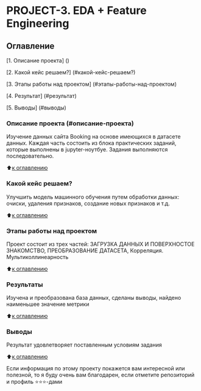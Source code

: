 # PROJECT-3.  EDA + Feature Engineering

## Оглавление

[1. Описание проекта] (<a name="описание-проекта"></a>)

[2. Какой кейс решаем?] (#какой-кейс-решаем?)

[3. Этапы работы над проектом] (#этапы-работы-над-проектом)

[4. Результат] (#результат)

[5. Выводы] (#выводы)

### Описание проекта (#описание-проекта) 
Изучение данных сайта Booking на основе имеющихся в датасете данных. Каждая часть состоить из блока практических заданий, которые выполнены в jupyter-ноутбуе. Задания выполняются последовательно.

:arrow_up:[к оглавлению](https://github.com/Dashka1989/Project-3/new/main?filename=README.md#Оглавление)

### Какой кейс решаем?
Улучшить модель машинного обучения путем обработки данных: очиски, удаления признаков, создание новых признаков и т.д.

:arrow_up:[к оглавлению](https://github.com/Dashka1989/Project-3/new/main?filename=README.md#Оглавление)

### Этапы работы над проектом
Проект состоит из трех частей:
ЗАГРУЗКА ДАННЫХ И ПОВЕРХНОСТОЕ ЗНАКОМСТВО, ПРЕОБРАЗОВАНИЕ ДАТАСЕТА, Корреляция. Мультиколлинеарность

:arrow_up:[к оглавлению](https://github.com/Dashka1989/Project-3/new/main?filename=README.md#Оглавление)

### Результаты
Изучена и преобразована база данных, сделаны выводы, найдено наименьшее значение метрики 

:arrow_up:[к оглавлению](https://github.com/Dashka1989/Project-3/new/main?filename=README.md#Оглавление)

### Выводы
Результат удовлетворяет поставленным условиям задания

:arrow_up:[к оглавлению](https://github.com/Dashka1989/Project-3/new/main?filename=README.md#Оглавление)

Если информация по этому проекту покажется вам интересной или полезной, то я буду очень вам благодарен, если отметите репозиторий и профиль ⭐️⭐️⭐️-дами
